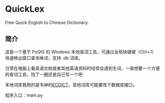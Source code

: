 # QuickLex

Free Quick English to Chinese Dictionary.

## 简介

这是一个基于 PyQt5 的 Windows 本地查词工具，可通过全局快捷键（Ctrl+1）快速唤出窗口查询单词，支持 .db 词库。

日常在电脑上看英语文档或者其他英语资料时经常会遇到生词，一直想要一个方便的查词工具，找了一圈还是自己写一个吧

本地词库我用的是韦神的[ECDICT](https://github.com/skywind3000/ECDICT.git)，其他词库可能要改下数据库接口。

程序入口：main.py

